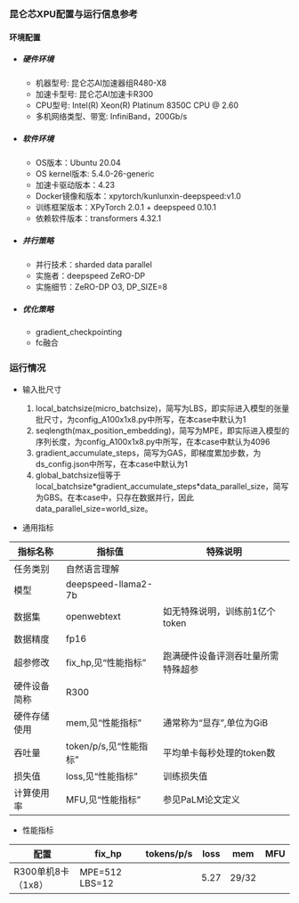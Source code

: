 ### 昆仑芯XPU配置与运行信息参考
#### 环境配置
- ##### 硬件环境
  - 机器型号: 昆仑芯AI加速器组R480-X8
  - 加速卡型号: 昆仑芯AI加速卡R300
  - CPU型号: Intel(R) Xeon(R) Platinum 8350C CPU @ 2.60
  - 多机网络类型、带宽: InfiniBand，200Gb/s

- ##### 软件环境
  - OS版本：Ubuntu 20.04
  - OS kernel版本: 5.4.0-26-generic
  - 加速卡驱动版本：4.23
  - Docker镜像和版本：xpytorch/kunlunxin-deepspeed:v1.0
  - 训练框架版本：XPyTorch 2.0.1 + deepspeed 0.10.1
  - 依赖软件版本：transformers 4.32.1

- ##### 并行策略

   - 并行技术：sharded data parallel
   - 实施者：deepspeed ZeRO-DP
   - 实施细节：ZeRO-DP O3, DP_SIZE=8

- ##### 优化策略

  - gradient_checkpointing
  - fc融合



### 运行情况

* 输入批尺寸
  1. local_batchsize(micro_batchsize)，简写为LBS，即实际进入模型的张量批尺寸，为config_A100x1x8.py中所写，在本case中默认为1
  2. seqlength(max_position_embedding)，简写为MPE，即实际进入模型的序列长度，为config_A100x1x8.py中所写，在本case中默认为4096
  3. gradient_accumulate_steps，简写为GAS，即梯度累加步数，为ds_config.json中所写，在本case中默认为1
  4. global_batchsize恒等于local_batchsize\*gradient_accumulate_steps\*data_parallel_size，简写为GBS。在本case中，只存在数据并行，因此data_parallel_size=world_size。

* 通用指标

| 指标名称       | 指标值                  | 特殊说明                                    |
| -------------- | ----------------------- | ------------------------------------------- |
| 任务类别       | 自然语言理解            |                                             |
| 模型           | deepspeed-llama2-7b     |                                             |
| 数据集         | openwebtext             | 如无特殊说明，训练前1亿个token              |
| 数据精度       | fp16                    |                                             |
| 超参修改       | fix_hp,见“性能指标”     | 跑满硬件设备评测吞吐量所需特殊超参          |
| 硬件设备简称   | R300                    |                                             |
| 硬件存储使用   | mem,见“性能指标”        | 通常称为“显存”,单位为GiB                    |
| 吞吐量         | token/p/s,见“性能指标”  | 平均单卡每秒处理的token数                   |
| 损失值         | loss,见“性能指标”       | 训练损失值                                  |
| 计算使用率     | MFU,见“性能指标”        | 参见PaLM论文定义                            |

* 性能指标

| 配置                | fix_hp              | tokens/p/s | loss  | mem     |   MFU  |
| ------------------- | ------------------- | --------   | ----- | ------- | ------ |
| R300单机8卡（1x8）  | MPE=512 LBS=12      |            |  5.27 | 29/32   |        |


